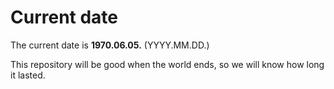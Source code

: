 # Current date

The current date is **1970.06.05.** (YYYY.MM.DD.)

This repository will be good when the world ends, so we will know how long it lasted.